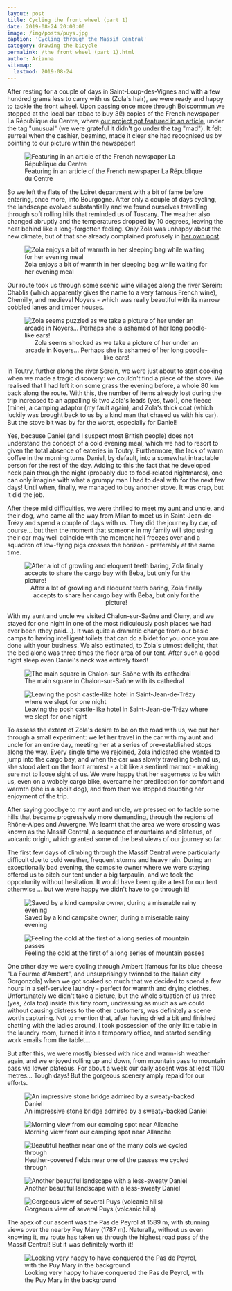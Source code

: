 ```yaml
---
layout: post
title: Cycling the front wheel (part 1)
date: 2019-08-24 20:00:00
image: /img/posts/puys.jpg
caption: 'Cycling through the Massif Central'
category: drawing the bicycle
permalink: /the front wheel (part 1).html
author: Arianna
sitemap:
  lastmod: 2019-08-24
---
```

After resting for a couple of days in Saint-Loup-des-Vignes and with a few hundred grams less to carry with us (Zola's hair), we were ready and happy to tackle the front wheel. Upon passing once more through Boiscommun we stopped at the local bar-tabac to buy 3(!) copies of the French newspaper La République du Centre, where <a class="special" href="https://www.larep.fr/saint-loup-des-vignes-45340/actualites/plus-de-5-000-km-a-velo-a-travers-l-europe-pour-delivrer-un-message-ecolo_13621093/">our project got featured in an article</a>, under the tag "unusual" (we were grateful it didn't go under the tag "mad"). It felt surreal when the cashier, beaming, made it clear she had recognised us by pointing to our picture within the newspaper!

<figure>
<img class="img-responsive center-block" src=" /img/posts/larep.jpg" alt="Featuring in an article of the French newspaper La République du Centre">
<figcaption>Featuring in an article of the French newspaper La République du Centre</figcaption>
</figure><p></p>

So we left the flats of the Loiret department with a bit of fame before entering, once more, into Bourgogne. After only a couple of days cycling, the landscape evolved substantially and we found ourselves travelling through soft rolling hills that reminded us of Tuscany. The weather also changed abruptly and the temperatures dropped by 10 degrees, leaving the heat behind like a long-forgotten feeling. Only Zola was unhappy about the new climate, but of that she already complained profusely in <a class="special" href="/zola's thoughts.html">her own post</a>.

<figure>
<img class="img-responsive center-block" src=" /img/posts/zola-cold2.jpg" alt="Zola enjoys a bit of warmth in her sleeping bag while waiting for her evening meal">
<figcaption>Zola enjoys a bit of warmth in her sleeping bag while waiting for her evening meal</figcaption>
</figure><p></p>

Our route took us through some scenic wine villages along the river Serein: Chablis (which apparently gives the name to a very famous French wine), Chemilly, and medieval Noyers - which was really beautiful with its narrow cobbled lanes and timber houses.   

<div id="vertical_image">
<figure>
<img class="img-responsive center-block" src=" /img/posts/noyers.jpg" alt="Zola seems puzzled as we take a picture of her under an arcade in Noyers... Perhaps she is ashamed of her long poodle-like ears!">
<figcaption style="text-align: center;">Zola seems shocked as we take a picture of her under an arcade in Noyers... Perhaps she is ashamed of her long poodle-like ears!</figcaption>
</figure><p></p>
</div>

In Toutry, further along the river Serein, we were just about to start cooking when we made a tragic discovery: we couldn't find a piece of the stove. We realised that I had left it on some grass the evening before, a whole 80 km back along the route. With this, the number of items already lost during the trip increased to an appalling 6: two Zola's leads (yes, two!), one fleece (mine), a camping adaptor (my fault again), and Zola's thick coat (which luckily was brought back to us by a kind man that chased us with his car). But the stove bit was by far the worst, especially for Daniel!

Yes, because Daniel (and I suspect most British people) does not understand the concept of a cold evening meal, which we had to resort to given the total absence of eateries in Toutry. Furthermore, the lack of warm coffee in the morning turns Daniel, by default, into a somewhat intractable person for the rest of the day. Adding to this the fact that he developed neck pain through the night (probably due to food-related nightmares), one can only imagine with what a grumpy man I had to deal with for the next few days! Until when, finally, we managed to buy another stove. It was crap, but it did the job. 

After these mild difficulties, we were thrilled to meet my aunt and uncle, and their dog, who came all the way from Milan to meet us in Saint-Jean-de-Trézy and spend a couple of days with us. They did the journey by car, of course... but then the moment that someone in my family will stop using their car may well coincide with the moment hell freezes over and a squadron of low-flying pigs crosses the horizon - preferably at the same time.     

<div id="vertical_image">
<figure>
<img class="img-responsive center-block" src=" /img/posts/zola-beba.jpg" alt="After a lot of growling and eloquent teeth baring, Zola finally accepts to share the cargo bay with Beba, but only for the picture!">
<figcaption style="text-align: center;">After a lot of growling and eloquent teeth baring, Zola finally accepts to share her cargo bay with Beba, but only for the picture!</figcaption>
</figure><p></p>
</div>

With my aunt and uncle we visited Chalon-sur-Saône and Cluny, and we stayed for one night in one of the most ridiculously posh places we had ever been (they paid...). It was quite a dramatic change from our basic camps to having intelligent toilets that can do a bidet for you once you are done with your business. We also estimated, to Zola's utmost delight, that the bed alone was three times the floor area of our tent. After such a good night sleep even Daniel's neck was entirely fixed!        

<figure>
<img class="img-responsive center-block" src=" /img/posts/chalon.jpg" alt="The main square in Chalon-sur-Saône with its cathedral">
<figcaption>The main square in Chalon-sur-Saône with its cathedral</figcaption>
</figure><p></p>

<figure>
<img class="img-responsive center-block" src=" /img/posts/posh.jpg" alt="Leaving the posh castle-like hotel in Saint-Jean-de-Trézy where we slept for one night">
<figcaption>Leaving the posh castle-like hotel in Saint-Jean-de-Trézy where we slept for one night</figcaption>
</figure><p></p>

To assess the extent of Zola's desire to be on the road with us, we put her through a small experiment: we let her travel in the car with my aunt and uncle for an entire day, meeting her at a series of pre-established stops along the way. Every single time we rejoined, Zola indicated she wanted to jump into the cargo bay, and when the car was slowly travelling behind us, she stood alert on the front armrest - a bit like a sentinel marmot - making sure not to loose sight of us. We were happy that her eagerness to be with us, even on a wobbly cargo bike, overcame her predilection for comfort and warmth (she is a spoilt dog), and from then we stopped doubting her enjoyment of the trip.

After saying goodbye to my aunt and uncle, we pressed on to tackle some hills that became progressively more demanding, through the regions of Rhône-Alpes and Auvergne. We learnt that the area we were crossing was known as the Massif Central, a sequence of mountains and plateaus, of volcanic origin, which granted some of the best views of our journey so far. 

The first few days of climbing through the Massif Central were particularly difficult due to cold weather, frequent storms and heavy rain. During an exceptionally bad evening, the campsite owner where we were staying offered us to pitch our tent under a big tarpaulin, and we took the opportunity without hesitation. It would have been quite a test for our tent otherwise ... but we were happy we didn't have to go through it! 

<figure>
<img class="img-responsive center-block" src=" /img/posts/camp-wet.jpg" alt="Saved by a kind campsite owner, during a miserable rainy evening">
<figcaption>Saved by a kind campsite owner, during a miserable rainy evening</figcaption>
</figure><p></p>

<figure>
<img class="img-responsive center-block" src=" /img/posts/col.jpg" alt="Feeling the cold at the first of a long series of mountain passes">
<figcaption>Feeling the cold at the first of a long series of mountain passes</figcaption>
</figure><p></p>

One other day we were cycling through Ambert (famous for its blue cheese "La Fourme d'Ambert", and unsurprisingly twinned to the Italian city Gorgonzola) when we got soaked so much that we decided to spend a few hours in a self-service laundry - perfect for warmth and drying clothes. Unfortunately we didn't take a picture, but the whole situation of us three (yes, Zola too) inside this tiny room, undressing as much as we could without causing distress to the other customers, was definitely a scene worth capturing. Not to mention that, after having dried a bit and finished chatting with the ladies around, I took possession of the only little table in the laundry room, turned it into a temporary office, and started sending work emails from the tablet... 

But after this, we were mostly blessed with nice and warm-ish weather again, and we enjoyed rolling up and down, from mountain pass to mountain pass via lower plateaus. For about a week our daily ascent was at least 1100 metres... Tough days! But the gorgeous scenery amply repaid for our efforts.

<figure>
<img class="img-responsive center-block" src=" /img/posts/sweaty.jpg" alt="An impressive stone bridge admired by a sweaty-backed Daniel">
<figcaption>An impressive stone bridge admired by a sweaty-backed Daniel</figcaption>
</figure><p></p>

<figure>
<img class="img-responsive center-block" src=" /img/posts/morning.jpg" alt="Morning view from our camping spot near Allanche">
<figcaption>Morning view from our camping spot near Allanche</figcaption>
</figure><p></p>

<figure>
<img class="img-responsive center-block" src=" /img/posts/erica.jpg" alt="Beautiful heather near one of the many cols we cycled through">
<figcaption>Heather-covered fields near one of the passes we cycled through</figcaption>
</figure><p></p>

<figure>
<img class="img-responsive center-block" src=" /img/posts/landscape-massif.jpg" alt="Another beautiful landscape with a less-sweaty Daniel">
<figcaption>Another beautiful landscape with a less-sweaty Daniel</figcaption>
</figure><p></p>

<figure>
<img class="img-responsive center-block" src=" /img/posts/massif.jpg" alt="Gorgeous view of several Puys (volcanic hills)">
<figcaption>Gorgeous view of several Puys (volcanic hills)</figcaption>
</figure><p></p>

The apex of our ascent was the Pas de Peyrol at 1589 m, with stunning views over the nearby Puy Mary (1787 m). Naturally, without us even knowing it, my route has taken us through the highest road pass of the Massif Central! But it was definitely worth it!

<figure>
<img class="img-responsive center-block" src=" /img/posts/puy-mary.jpg" alt="Looking very happy to have conquered the Pas de Peyrol, with the Puy Mary in the background">
<figcaption>Looking very happy to have conquered the Pas de Peyrol, with the Puy Mary in the background</figcaption>
</figure><p></p>



